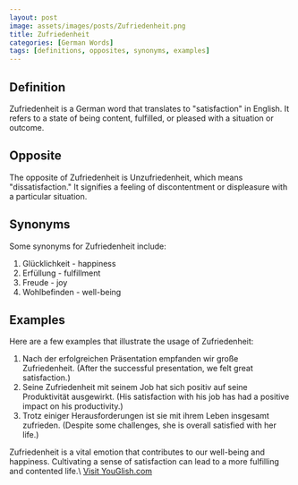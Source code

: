 ```yaml
---
layout: post
image: assets/images/posts/Zufriedenheit.png
title: Zufriedenheit
categories: [German Words]
tags: [definitions, opposites, synonyms, examples]
---
```


## Definition
Zufriedenheit is a German word that translates to "satisfaction" in English. It refers to a state of being content, fulfilled, or pleased with a situation or outcome.

## Opposite
The opposite of Zufriedenheit is Unzufriedenheit, which means "dissatisfaction." It signifies a feeling of discontentment or displeasure with a particular situation.

## Synonyms
Some synonyms for Zufriedenheit include:

1. Glücklichkeit - happiness
2. Erfüllung - fulfillment
3. Freude - joy
4. Wohlbefinden - well-being

## Examples
Here are a few examples that illustrate the usage of Zufriedenheit:

1. Nach der erfolgreichen Präsentation empfanden wir große Zufriedenheit. (After the successful presentation, we felt great satisfaction.)
2. Seine Zufriedenheit mit seinem Job hat sich positiv auf seine Produktivität ausgewirkt. (His satisfaction with his job has had a positive impact on his productivity.)
3. Trotz einiger Herausforderungen ist sie mit ihrem Leben insgesamt zufrieden. (Despite some challenges, she is overall satisfied with her life.)

Zufriedenheit is a vital emotion that contributes to our well-being and happiness. Cultivating a sense of satisfaction can lead to a more fulfilling and contented life.\ <a id="yg-widget-0" class="youglish-widget" data-query="Zufriedenheit" data-lang="german" data-components="8412" data-auto-start="0" data-bkg-color="theme_light" data-title="How%20to%20pronounce%20Zufriedenheit%20in%20German"  rel="nofollow" href="https://youglish.com">Visit YouGlish.com</a><script async src="https://youglish.com/public/emb/widget.js" charset="utf-8"></script>